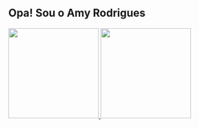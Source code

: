 ## Opa! Sou o Amy Rodrigues

 <div>
  <a href="https://github.com/AmyRodri">
  <img height="180em" src="https://github-readme-stats.vercel.app/api?username=Guuuto&show_icons=true&theme=dracula&include_all_commits=true&count_private=true"/>
  <img height="180em" src="https://github-readme-stats.vercel.app/api/top-langs/?username=Guuuto&layout=compact&langs_count=7&theme=dracula"/>
</div>

